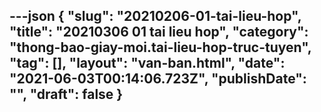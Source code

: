 ---json
{
    "slug": "20210206-01-tai-lieu-hop",
    "title": "20210306 01 tai lieu hop",
    "category": "thong-bao-giay-moi.tai-lieu-hop-truc-tuyen",
    "tag": [],
    "layout": "van-ban.html",
    "date": "2021-06-03T00:14:06.723Z",
    "publishDate": "",
    "draft": false
}
---
